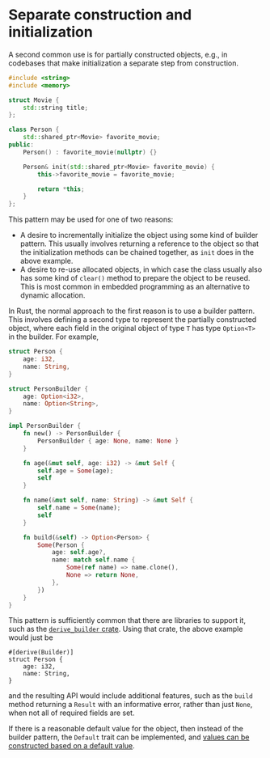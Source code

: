 # Separate construction and initialization

A second common use is for partially constructed objects, e.g., in codebases
that make initialization a separate step from construction.

```c++
#include <string>
#include <memory>

struct Movie {
    std::string title;
};

class Person {
	std::shared_ptr<Movie> favorite_movie;
public:
    Person() : favorite_movie(nullptr) {}

    Person& init(std::shared_ptr<Movie> favorite_movie) {
        this->favorite_movie = favorite_movie;

        return *this;
    }
};
```

This pattern may be used for one of two reasons:

- A desire to incrementally initialize the object using some kind of builder
  pattern. This usually involves returning a reference to the object so that the
  initialization methods can be chained together, as `init` does in the above
  example.
- A desire to re-use allocated objects, in which case the class usually also has
  some kind of `clear()` method to prepare the object to be reused. This is most
  common in embedded programming as an alternative to dynamic allocation.

In Rust, the normal approach to the first reason is to use a builder pattern.
This involves defining a second type to represent the partially constructed
object, where each field in the original object of type `T` has type `Option<T>`
in the builder. For example,

```rust
struct Person {
    age: i32,
    name: String,
}

struct PersonBuilder {
    age: Option<i32>,
    name: Option<String>,
}

impl PersonBuilder {
    fn new() -> PersonBuilder {
        PersonBuilder { age: None, name: None }
    }

    fn age(&mut self, age: i32) -> &mut Self {
        self.age = Some(age);
        self
    }

    fn name(&mut self, name: String) -> &mut Self {
        self.name = Some(name);
        self
    }

    fn build(&self) -> Option<Person> {
        Some(Person {
            age: self.age?,
            name: match self.name {
                Some(ref name) => name.clone(),
                None => return None,
            },
        })
    }
}
```

This pattern is sufficiently common that there are libraries to support it, such
as the [`derive_builder` crate](https://crates.io/crates/derive_builder). Using
that crate, the above example would just be

```rust,ignore
#[derive(Builder)]
struct Person {
    age: i32,
    name: String,
}
```

and the resulting API would include additional features, such as the `build`
method returning a `Result` with an informative error, rather than just `None`,
when not all of required fields are set.

If there is a reasonable default value for the object, then instead of the
builder pattern, the `Default` trait can be implemented, and [values can be
constructed based on a default
value](/idioms/constructors/default_constructors.md#equivalents-in-rust).
